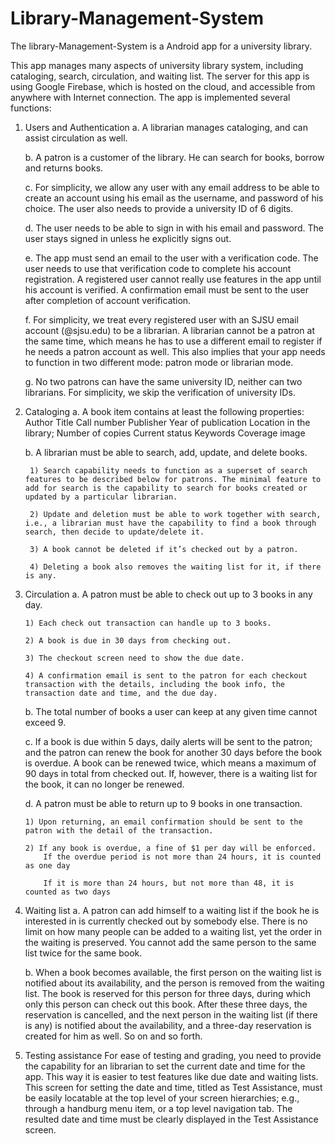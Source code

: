 # Library-Management-System
The library-Management-System is a Android app for a university library.

This app manages many aspects of university library system, including cataloging, search, circulation, and waiting list. 
The server for this app is using Google Firebase, which is hosted on the cloud, and accessible from anywhere with Internet connection.
The app is implemented several functions:
1. Users and Authentication
    a. A librarian manages cataloging, and can assist circulation as well.
    
    b. A patron is a customer of the library. He can search for books, borrow and returns books.
    
    c. For simplicity, we allow any user with any email address to be able to create an account using his email as the username, and password of his choice. The user also needs to provide a university ID of 6 digits.
    
    d. The user needs to be able to sign in with his email and password. The user stays signed in unless he explicitly signs out.
    
    e. The app must send an email to the user with a verification code. The user needs to use that verification code to complete his account registration. A registered user cannot really use features in the app until his account is verified. A confirmation email must be sent to the user after completion of account verification.
    
    f. For simplicity, we treat every registered user with an SJSU email account (@sjsu.edu) to be a librarian. A librarian cannot be a patron at the same time, which means he has to use a different email to register if he needs a patron account as well. This also implies that your app needs to function in two different mode: patron mode or librarian mode.
    
    g. No two patrons can have the same university ID, neither can two librarians. For simplicity, we skip the verification of university IDs.


2. Cataloging
    a. A book item contains at least the following properties: 
        Author
        Title
        Call number
        Publisher
        Year of publication
        Location in the library;
        Number of copies
        Current status
        Keywords
        Coverage image

    b. A librarian must be able to search, add, update, and delete books.
    
        1) Search capability needs to function as a superset of search features to be described below for patrons. The minimal feature to add for search is the capability to search for books created or updated by a particular librarian.  
        
        2) Update and deletion must be able to work together with search, i.e., a librarian must have the capability to find a book through search, then decide to update/delete it.
        
        3) A book cannot be deleted if it’s checked out by a patron.
        
        4) Deleting a book also removes the waiting list for it, if there is any.
        
3.  Circulation
    a. A patron must be able to check out up to 3 books in any day. 
        
        1) Each check out transaction can handle up to 3 books. 
        
        2) A book is due in 30 days from checking out.
        
        3) The checkout screen need to show the due date.
        
        4) A confirmation email is sent to the patron for each checkout transaction with the details, including the book info, the transaction date and time, and the due day.
        
    b. The total number of books a user can keep at any given time cannot exceed 9.
    
    c. If a book is due within 5 days, daily alerts will be sent to the patron; and the patron can renew the book for another 30 days before the book is overdue. A book can be renewed twice, which means a maximum of 90 days in total from checked out. If, however, there is a waiting list for the book, it can no longer be renewed.   
     
    d. A patron must be able to return up to 9 books in one transaction. 
    
        1) Upon returning, an email confirmation should be sent to the patron with the detail of the transaction.
        
        2) If any book is overdue, a fine of $1 per day will be enforced.
            If the overdue period is not more than 24 hours, it is counted as one day
            
            If it is more than 24 hours, but not more than 48, it is counted as two days
           
4. Waiting list
    a. A patron can add himself to a waiting list if the book he is interested in is currently checked out by somebody else. There is no limit on how many people can be added to a waiting list, yet the order in the waiting is preserved. You cannot add the same person to the same list twice for the same book.
    
    b. When a book becomes available, the first person on the waiting list is notified about its availability, and the person is removed from the waiting list. The book is reserved for this person for three days, during which only this person can check out this book. After these three days, the reservation is cancelled, and the next person in the waiting list (if there is any) is notified about the availability, and a three-day reservation is created for him as well. So on and so forth.

5. Testing assistance
    For ease of testing and grading, you need to provide the capability for an librarian to set the current date and time for the app. This way it is easier to test features like due date and waiting lists.  This screen for setting the date and time, titled as Test Assistance, must be easily locatable at the top level of your screen hierarchies; e.g., through a handburg menu item, or a top level navigation tab. The resulted date and time must be clearly displayed in the Test Assistance screen.
